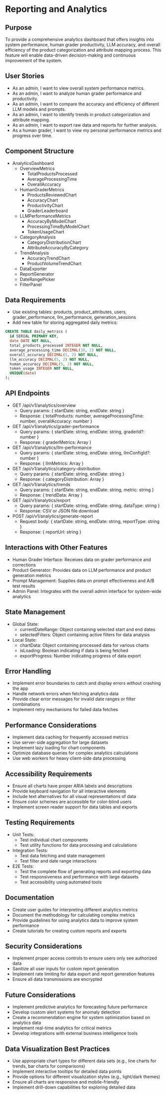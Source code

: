 # Reporting and Analytics

## Purpose
To provide a comprehensive analytics dashboard that offers insights into system performance, human grader productivity, LLM accuracy, and overall efficiency of the product categorization and attribute mapping process. This feature will enable data-driven decision-making and continuous improvement of the system.

## User Stories
- As an admin, I want to view overall system performance metrics.
- As an admin, I want to analyze human grader performance and productivity.
- As an admin, I want to compare the accuracy and efficiency of different LLM models and prompts.
- As an admin, I want to identify trends in product categorization and attribute mapping.
- As an admin, I want to export raw data and reports for further analysis.
- As a human grader, I want to view my personal performance metrics and progress over time.

## Component Structure
- AnalyticsDashboard
  - OverviewMetrics
    - TotalProductsProcessed
    - AverageProcessingTime
    - OverallAccuracy
  - HumanGraderMetrics
    - ProductsReviewedChart
    - AccuracyChart
    - ProductivityChart
    - GraderLeaderboard
  - LLMPerformanceMetrics
    - AccuracyByModelChart
    - ProcessingTimeByModelChart
    - TokenUsageChart
  - CategoryAnalysis
    - CategoryDistributionChart
    - AttributeAccuracyByCategory
  - TrendAnalysis
    - AccuracyTrendChart
    - ProductVolumeTrendChart
  - DataExporter
  - ReportGenerator
  - DateRangePicker
  - FilterPanel

## Data Requirements
- Use existing tables: products, product_attributes, users, grader_performance, llm_performance, generation_sessions
- Add new table for storing aggregated daily metrics:

```sql
CREATE TABLE daily_metrics (
  id SERIAL PRIMARY KEY,
  date DATE NOT NULL,
  total_products_processed INTEGER NOT NULL,
  average_processing_time DECIMAL(10, 2) NOT NULL,
  overall_accuracy DECIMAL(5, 2) NOT NULL,
  llm_accuracy DECIMAL(5, 2) NOT NULL,
  human_accuracy DECIMAL(5, 2) NOT NULL,
  token_usage INTEGER NOT NULL,
  UNIQUE(date)
);
```

## API Endpoints
- GET /api/v1/analytics/overview
  - Query params: { startDate: string, endDate: string }
  - Response: { totalProducts: number, averageProcessingTime: number, overallAccuracy: number }
- GET /api/v1/analytics/grader-performance
  - Query params: { startDate: string, endDate: string, graderId?: number }
  - Response: { graderMetrics: Array<GraderMetric> }
- GET /api/v1/analytics/llm-performance
  - Query params: { startDate: string, endDate: string, llmConfigId?: number }
  - Response: { llmMetrics: Array<LLMMetric> }
- GET /api/v1/analytics/category-distribution
  - Query params: { startDate: string, endDate: string }
  - Response: { categoryDistribution: Array<CategoryMetric> }
- GET /api/v1/analytics/trends
  - Query params: { startDate: string, endDate: string, metric: string }
  - Response: { trendData: Array<TrendDataPoint> }
- GET /api/v1/analytics/export
  - Query params: { startDate: string, endDate: string, dataType: string }
  - Response: CSV or JSON file download
- POST /api/v1/analytics/generate-report
  - Request body: { startDate: string, endDate: string, reportType: string }
  - Response: { reportUrl: string }

## Interactions with Other Features
- Human Grader Interface: Receives data on grader performance and corrections
- Product Generator: Provides data on LLM performance and product generation metrics
- Prompt Management: Supplies data on prompt effectiveness and A/B test results
- Admin Panel: Integrates with the overall admin interface for system-wide analytics

## State Management
- Global State:
  - currentDateRange: Object containing selected start and end dates
  - selectedFilters: Object containing active filters for data analysis
- Local State:
  - chartData: Object containing processed data for various charts
  - isLoading: Boolean indicating if data is being fetched
  - exportProgress: Number indicating progress of data export

## Error Handling
- Implement error boundaries to catch and display errors without crashing the app
- Handle network errors when fetching analytics data
- Provide clear error messages for invalid date ranges or filter combinations
- Implement retry mechanisms for failed data fetches

## Performance Considerations
- Implement data caching for frequently accessed metrics
- Use server-side aggregation for large datasets
- Implement lazy loading for chart components
- Optimize database queries for complex analytics calculations
- Use web workers for heavy client-side data processing

## Accessibility Requirements
- Ensure all charts have proper ARIA labels and descriptions
- Provide keyboard navigation for all interactive elements
- Include text alternatives for all visual representations of data
- Ensure color schemes are accessible for color-blind users
- Implement screen reader support for data tables and exports

## Testing Requirements
- Unit Tests:
  - Test individual chart components
  - Test utility functions for data processing and calculations
- Integration Tests:
  - Test data fetching and state management
  - Test filter and date range interactions
- E2E Tests:
  - Test the complete flow of generating reports and exporting data
  - Test responsiveness and performance with large datasets
  - Test accessibility using automated tools

## Documentation
- Create user guides for interpreting different analytics metrics
- Document the methodology for calculating complex metrics
- Provide guidelines for using analytics data to improve system performance
- Create tutorials for creating custom reports and exports

## Security Considerations
- Implement proper access controls to ensure users only see authorized data
- Sanitize all user inputs for custom report generation
- Implement rate limiting for data export and report generation features
- Ensure all data transmissions are encrypted

## Future Considerations
- Implement predictive analytics for forecasting future performance
- Develop custom alert systems for anomaly detection
- Create a recommendation engine for system optimization based on analytics data
- Implement real-time analytics for critical metrics
- Develop integrations with external business intelligence tools

## Data Visualization Best Practices
- Use appropriate chart types for different data sets (e.g., line charts for trends, bar charts for comparisons)
- Implement interactive tooltips for detailed data points
- Provide options for different visualization styles (e.g., light/dark themes)
- Ensure all charts are responsive and mobile-friendly
- Implement drill-down capabilities for exploring detailed data

